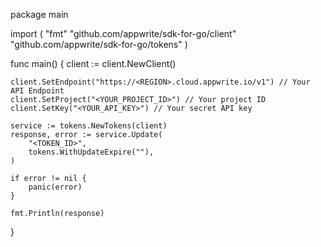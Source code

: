 package main

import (
    "fmt"
    "github.com/appwrite/sdk-for-go/client"
    "github.com/appwrite/sdk-for-go/tokens"
)

func main() {
    client := client.NewClient()

    client.SetEndpoint("https://<REGION>.cloud.appwrite.io/v1") // Your API Endpoint
    client.SetProject("<YOUR_PROJECT_ID>") // Your project ID
    client.SetKey("<YOUR_API_KEY>") // Your secret API key

    service := tokens.NewTokens(client)
    response, error := service.Update(
        "<TOKEN_ID>",
        tokens.WithUpdateExpire(""),
    )

    if error != nil {
        panic(error)
    }

    fmt.Println(response)
}
